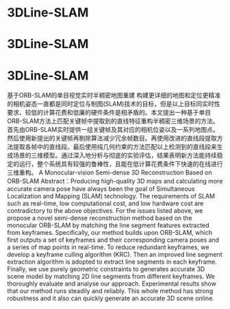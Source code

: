 # 3DLine-SLAM
# 3DLine-SLAM
# 3DLine-SLAM
基于ORB-SLAM的单目视觉实时半稠密地图重建
构建更详细的地图和定位更精准的相机姿态一直都是同时定位与制图(SLAM)技术的目标，但是以上目标同实时性要求、较低的计算花费和低廉的硬件条件是相矛盾的。本文提出一种基于单目ORB-SLAM方法上匹配关键帧中提取到的直线特征重构半稠密三维场景的方法。首先由ORB-SLAM实时提供一组关键帧及其对应的相机位姿以及一系列地图点。然后使用新提出的关键帧再剔除算法减少冗余帧数目。再使用改进的直线段提取方法提取各帧中的直线段。最后使用纯几何约束的方法匹配以上检测到的直线段来生成场景的三维模型。通过深入地分析与彻底的实验评估，结果表明新方法能持续稳定的运行，整个系统具有较强的鲁棒性，且能在低计算花费条件下快速的在线进行三维重构。
A Monocular-vision Semi-dense 3D Reconstruction Based on ORB-SLAM
Abstract：Producing high-quality 3D maps and calculating more accurate camera pose have always been the goal of Simultaneous Localization and Mapping (SLAM) technology. The requirements of SLAM such as real-time, low computational cost, and low hardware cost are contradictory to the above objectives. For the issues listed above, we propose a novel semi-dense reconstruction method based on the monocular ORB-SLAM by matching the line segment features extracted from keyframes. Specifically, our method builds upon ORB-SLAM, which first outputs a set of keyframes and their corresponding camera poses and a series of map points in real-time. To reduce redundant keyframes, we develop a keyframe culling algorithm (KRC). Then an improved line segment extraction algorithm is adopted to extract line segments in each keyframe. Finally, we use purely geometric constraints to generates accurate 3D scene model by matching 2D line segments from different keyframes. We thoroughly evaluate and analyse our approach. Experimental results show that our method runs steadily and reliably. This whole method has strong robustness and it also can quickly generate an accurate 3D scene online.
